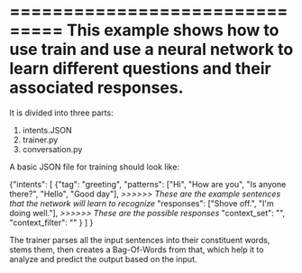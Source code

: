 ===============================
This example shows how to use train and use a neural network to learn different questions and their associated responses.
===============================
It is divided into three parts:
1. intents.JSON
2. trainer.py
3. conversation.py

A basic JSON file for training should look like:

{"intents": [
        {"tag": "greeting",
         "patterns": ["Hi", "How are you", "Is anyone there?", "Hello", "Good day"],  *>>>>>> These are the example sentences that the network will learn to recognize*
         "responses": ["Shove off.", "I'm doing well."],  *>>>>>> These are the possible responses*
         "context_set": "",
         "context_filter": ""
        }
        ]
 }

 
 The trainer parses all the input sentences into their constituent words, stems them, then creates a Bag-Of-Words from that, which help it to analyze and predict the output based on the input.
